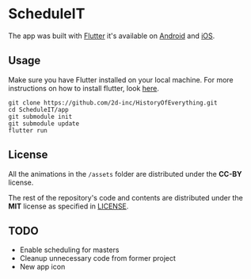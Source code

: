 # ScheduleIT




The app was built with [Flutter](https://flutter.io/) it's available on [Android](x) and [iOS](y).

## Usage

Make sure you have Flutter installed on your local machine. For more instructions on how to install flutter, look [here](https://flutter.io/docs/get-started/install).
```
git clone https://github.com/2d-inc/HistoryOfEverything.git
cd ScheduleIT/app
git submodule init
git submodule update
flutter run
```

## License
All the animations in the `/assets` folder are distributed under the **CC-BY** license.


The rest of the repository's code and contents are distributed under the **MIT** license as specified in [LICENSE](LICENSE).

## TODO
- Enable scheduling for masters
- Cleanup unnecessary code from former project
- New app icon
